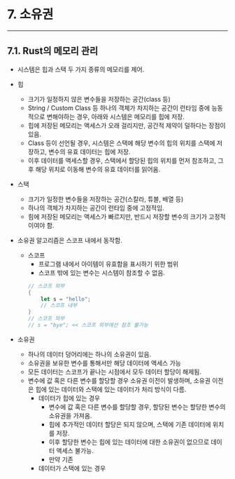 # 7. 소유권
---
## 7.1. Rust의 메모리 관리
- 시스템은 힙과 스택 두 가지 종류의 메모리를 제어.

- 힙
  - 크기가 일정하지 않은 변수들을 저장하는 공간(class 등)
  - String / Custom Class 등 하나의 객체가 차지하는 공간이 런타임 중에 능동적으로 변해야하는 경우, 아래와 시스템은 메모리를 힙에 저장.
  - 힙에 저장된 메모리는 액세스가 오래 걸리지만, 공간적 제약이 덜하다는 장점이 있음.
  - Class 등이 선언될 경우, 시스템은 스택에 해당 변수의 힙의 위치를 스택에 저장하고, 변수의 유효 데이터는 힙에 저장.
  - 이후 데이터를 액세스할 경우, 스택에서 할당된 힙의 위치를 먼저 참조하고, 그 후 해당 위치로 이동해 변수의 유효 데이터를 읽어옴.

- 스택
  - 크기가 일정한 변수들을 저장하는 공간(스칼라, 튜블, 배열 등)
  - 하나의 객체가 차지하는 공간이 런타임 중에 고정적임.
  - 힘에 저장된 메모리는 액세스가 빠르지만, 반드시 저장할 변수의 크기가 고정적이여야 함.

- 소유권 알고리즘은 스코프 내에서 동작함.
  - 스코프
    - 프로그램 내에서 아이템이 유효함을 표시하기 위한 범위
    - 스코프 밖에 있는 변수는 시스템이 참조할 수 없음.
    ```rust
    // 스코프 외부
    {
        let s = "hello";
        // 스코프 내부
    }
    // 스코프 외부
    // s = "bye"; << 스코프 외부에선 참조 불가능
    ```

- 소유권
  - 하나의 데이터 덩어리에는 하나의 소유권이 있음.
  - 소유권을 보유한 변수를 통해서만 해당 데이터에 액세스 가능
  - 모든 데이터는 스코프가 끝나는 시점에서 모두 데이터 할당이 해제됨.
  - 변수에 값 혹은 다른 변수를 할당할 경우 소유권 이전이 발생하며, 소유권 이전은 힙에 있는 데이터와 스택에 있는 데이터가 처리 방식이 다름.
    - 데이터가 힙에 있는 경우
      - 변수에 값 혹은 다른 변수를 할당할 경우, 할당된 변수는 할당한 변수의 소유권을 가져옴.
      - 힙에 추가적인 데이터 할당은 되지 않으며, 스택에 기존 데이터에 위치를 저장.
      - 이후 할당한 변수는 힙에 있는 데이터에 대한 소유권이 없으므로 데이터 액세스 불가능.
      - 만약 기존 
    - 데이터가 스택에 있는 경우